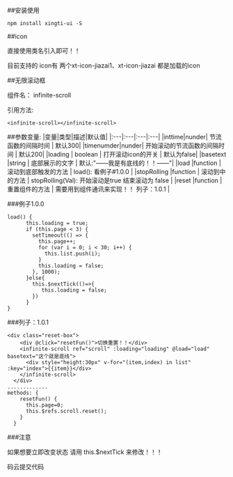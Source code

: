 ##安装使用

```shell
npm install xingti-ui -S
```


##icon 

直接使用类名引入即可！！

目前支持的 icon有 两个xt-icon-jiazai1、xt-icon-jiazai 都是加载的icon

##无限滚动框

组件名： infinite-scroll

引用方法:
```
<infinite-scroll></infinite-scroll>
```

##参数变量:
|变量|类型|描述|默认值|
|:---|:---|:---|:---|
|inttime|nunder|        节流函数的间隔时间 |    默认300|
|timenumder|nunder|     开始滚动的节流函数的间隔时间 |    默认200|
|loading  | boolean  |  打开滚动icon的开关 |    默认为false|
|basetext  |string    | 底部展示的文字    |         默认:"——我是有底线的！！——"|
|load      |function |  滚动到底部触发的方法   | load(): 看例子#1.0.0 |
|stopRolling      |function |  滚动到中的方法   | stopRolling(Val): 开始滚动是true  结束滚动为 false |
|reset      |function |  重置组件的方法  | 需要用到组件通讯来实现！！ 列子：1.0.1 |

###例子1.0.0
```
load() {
      this.loading = true;
      if (this.page < 3) {
        setTimeout(() => {
          this.page++;
          for (var i = 0; i < 30; i++) {
            this.list.push(i);
          }
          this.loading = false;
        }, 1000);
      }else{
        this.$nextTick(()=>{
           this.loading = false;
        })
      }
}
```
###列子：1.0.1
```
<div class="reset-box">
    <div @click="resetFun()">切换重置！！</div>
    <infinite-scroll ref="scroll" :loading="loading" @load="load" basetext="这个就是底线">
      <div style="height:30px" v-for="(item,index) in list" :key="index">{{item}}</div>
    </infinite-scroll>
  </div>
.............
methods: {
    resetFun() {
      this.page=0;
      this.$refs.scroll.reset();
    }
  }

```


###注意 

如果想要立即改变状态  请用  this.$nextTick  来修改！！！

码云提交代码
